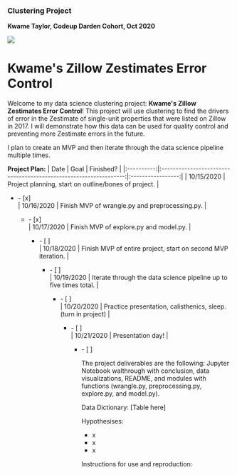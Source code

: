 ### Clustering Project
**Kwame Taylor, Codeup Darden Cohort, Oct 2020**

<img src="https://www.underconsideration.com/brandnew/archives/zillow_logo.png">

# Kwame's Zillow Zestimates Error Control

Welcome to my data science clustering project: **Kwame's Zillow Zestimates Error Control**! This project will use clustering to find the drivers of error in the Zestimate of single-unit properties that were listed on Zillow in 2017. I will demonstrate how this data can be used for quality control and preventing more Zestimate errors in the future.

I plan to create an MVP and then iterate through the data science pipeline multiple times.

**Project Plan:**
|    Date    |                                Goal                               |     Finished?     |
|:----------:|:-----------------------------------------------------------------:|:-----------------:|
| 10/15/2020 | Project planning, start on outline/bones of project.              |<ul><li>- [x] </li>
| 10/16/2020 | Finish MVP of wrangle.py and preprocessing.py.                    |<ul><li>- [x] </li>
| 10/17/2020 | Finish MVP of explore.py and model.py.                            |<ul><li>- [ ] </li>
| 10/18/2020 | Finish MVP of entire project, start on second MVP iteration.      |<ul><li>- [ ] </li>
| 10/19/2020 | Iterate through the data science pipeline up to five times total. |<ul><li>- [ ] </li>
| 10/20/2020 | Practice presentation, calisthenics, sleep. (turn in project)     |<ul><li>- [ ] </li>
| 10/21/2020 | Presentation day!                                                 |<ul><li>- [ ] </li>

The project deliverables are the following: Jupyter Notebook walthrough with conclusion, data visualizations, README, and modules with functions (wrangle.py, preprocessing.py, explore.py, and model.py).

Data Dictionary:
[Table here]

Hypothesises:
* x
* x
* x

Instructions for use and reproduction:
